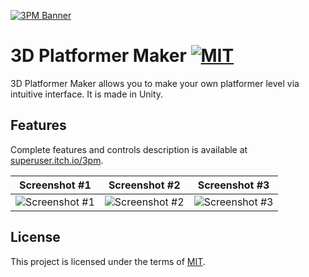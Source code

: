 [![3PM Banner](https://img.itch.zone/aW1hZ2UvMTU1ODgwLzcxNjExNS5wbmc=/original/n%2BNtB8.png)](https://superuser.itch.io/3pm)

# 3D Platformer Maker [![MIT](https://badges.frapsoft.com/os/mit/mit.svg?v=102)](https://github.com/u32i64/3d-platformer-maker/blob/master/LICENSE.md)
3D Platformer Maker allows you to make your own platformer level via intuitive interface. It is made in Unity.

## Features
Complete features and controls description is available at [superuser.itch.io/3pm](https://superuser.itch.io/3pm).

Screenshot #1 | Screenshot #2 | Screenshot #3
--- | --- | ---
![Screenshot #1](https://img.itch.zone/aW1hZ2UvMTU1ODgwLzcxNTkxMS5wbmc=/original/bNR7G7.png) | ![Screenshot #2](https://img.itch.zone/aW1hZ2UvMTU1ODgwLzcxNTg5MS5wbmc=/original/%2F7RnWH.png) | ![Screenshot #3](https://img.itch.zone/aW1hZ2UvMTU1ODgwLzcxNTg5My5wbmc=/original/8M2QhJ.png)

## License
This project is licensed under the terms of [MIT](https://github.com/u32i64/3d-platformer-maker/blob/master/LICENSE.md).
